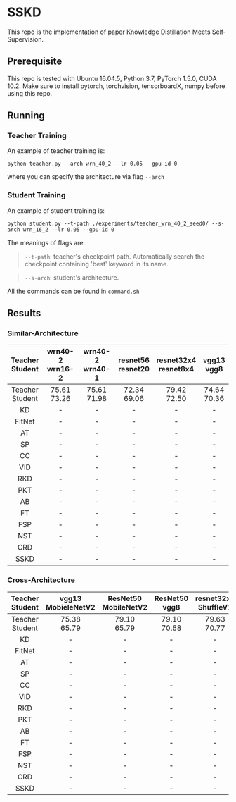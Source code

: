 # SSKD
This repo is the implementation of paper Knowledge Distillation Meets Self-Supervision.

## Prerequisite
This repo is tested with Ubuntu 16.04.5, Python 3.7, PyTorch 1.5.0, CUDA 10.2.
Make sure to install pytorch, torchvision, tensorboardX, numpy before using this repo.

## Running

### Teacher Training
An example of teacher training is:
```
python teacher.py --arch wrn_40_2 --lr 0.05 --gpu-id 0
```
where you can specify the architecture via flag `--arch`

### Student Training
An example of student training is:
```
python student.py --t-path ./experiments/teacher_wrn_40_2_seed0/ --s-arch wrn_16_2 --lr 0.05 --gpu-id 0
```
The meanings of flags are:
> `--t-path`: teacher's checkpoint path. Automatically search the checkpoint containing 'best' keyword in its name.

> `--s-arch`: student's architecture.

All the commands can be found in `command.sh`

## Results

### Similar-Architecture

| Teacher <br> Student | wrn40-2 <br> wrn16-2 | wrn40-2 <br> wrn40-1 | resnet56 <br> resnet20 | resnet32x4 <br> resnet8x4 |  vgg13 <br> vgg8 |
|:---------------:|:-----------------:|:-----------------:|:-----------------:|:--------------------:|:-----------:|
| Teacher <br> Student |    75.61 <br> 73.26    |    75.61 <br> 71.98    |    72.34 <br> 69.06    |     79.42 <br> 72.50     | 74.64 <br> 70.36 |
| KD | - | - | - | - | - |
| FitNet | - | - | - | - | - |
| AT | - | - | - | - | - |
| SP | - | - | - | - | - |
| CC | - | - | - | - | - |
| VID | - | - | - | - | - |
| RKD | - | - | - | - | - |
| PKT | - | - | - | - | - |
| AB | - | - | - | - | - |
| FT | - | - | - | - | - |
| FSP | - | - | - | - | - |
| NST | - | - | - | - | - |
| CRD | - | - | - | - | - |
| SSKD | - | - | - | - | - |

### Cross-Architecture

| Teacher <br> Student | vgg13 <br> MobieleNetV2 | ResNet50 <br> MobileNetV2 | ResNet50 <br> vgg8 | resnet32x4 <br> ShuffleV1 |  resnet32x4 <br> ShuffleV2 | wrn40-2 |
|:---------------:|:-----------------:|:-----------------:|:-----------------:|:--------------------:|:-----------:|:-------------:|
| Teacher <br> Student |    75.38 <br> 65.79    |    79.10 <br> 65.79    |    79.10 <br> 70.68    |    79.63 <br> 70.77     | 79.63 <br> 73.12 | 76.46 <br> 70.77 |
| KD | - | - | - | - | - | - |
| FitNet | - | - | - | - | - | - |
| AT | - | - | - | - | - | - |
| SP | - | - | - | - | - | - |
| CC | - | - | - | - | - | - |
| VID | - | - | - | - | - | - |
| RKD | - | - | - | - | - | - |
| PKT | - | - | - | - | - | - |
| AB | - | - | - | - | - | - |
| FT | - | - | - | - | - | - |
| FSP | - | - | - | - | - | - |
| NST | - | - | - | - | - | - |
| CRD | - | - | - | - | - | - |
| SSKD | - | - | - | - | - | - |
